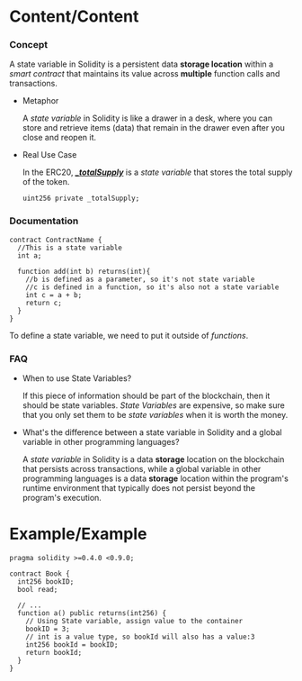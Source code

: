 # Content/Content

### Concept

A state variable in Solidity is a persistent data **storage location** within a *smart contract* that maintains its value across **multiple** function calls and transactions. 

- Metaphor
    
    A *state variable* in Solidity is like a drawer in a desk, where you can store and retrieve items (data) that remain in the drawer even after you close and reopen it.
    
- Real Use Case
    
    In the ERC20, ***[_totalSupply](https://github.com/OpenZeppelin/openzeppelin-contracts/blob/cec0800c541c809f883a37f2dfb91ec4c90263c5/contracts/token/ERC20/ERC20.sol#L40)*** is a *state variable* that stores the total supply of the token.
    
    ```solidity
    uint256 private _totalSupply;
    ```
    

### Documentation

```solidity
contract ContractName {
  //This is a state variable
  int a; 

  function add(int b) returns(int){
    //b is defined as a parameter, so it's not state variable
    //c is defined in a function, so it's also not a state variable 
    int c = a + b;	
    return c;
  }
}
```

To define a state variable, we need to put it outside of *functions*. 

### FAQ

- When to use State Variables?
    
    If this piece of information should be part of the blockchain, then it should be state variables. *State Variables* are expensive, so make sure that you only set them to be *state variables* when it is worth the money. 
    
- What's the difference between a state variable in Solidity and a global variable in other programming languages?
    
    A *state variable* in Solidity is a data **storage** location on the blockchain that persists across transactions, while a global variable in other programming languages is a data **storage** location within the program's runtime environment that typically does not persist beyond the program's execution.
    

# Example/Example

```solidity
pragma solidity >=0.4.0 <0.9.0;

contract Book {
  int256 bookID;
  bool read;

  // ...
  function a() public returns(int256) {
    // Using State variable, assign value to the container
    bookID = 3;
    // int is a value type, so bookId will also has a value:3
    int256 bookId = bookID;
    return bookId;
  }
}
```
